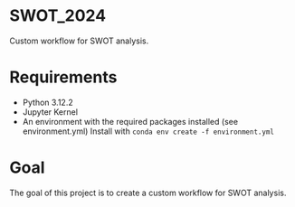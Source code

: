 # SWOT_2024
Custom workflow for SWOT analysis.

# Requirements
- Python 3.12.2
- Jupyter Kernel
- An environment with the required packages installed (see environment.yml)
Install with `conda env create -f environment.yml`

# Goal
The goal of this project is to create a custom workflow for SWOT analysis. 

